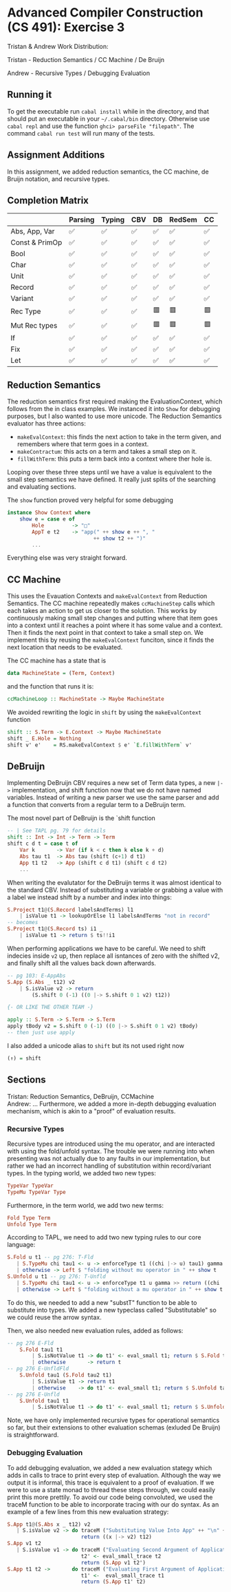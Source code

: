 Advanced Compiler Construction (CS 491): Exercise 3
===================================================

Tristan & Andrew
Work Distribution:

Tristan - Reduction Semantics / CC Machine / De Bruijn

Andrew - Recursive Types / Debugging Evaluation

Running it
----------
To get the executable run `cabal install` while in the directory, and that should put an executable in your `~/.cabal/bin` directory. Otherwise use `cabal repl` and use the function `ghci> parseFile "filepath"`. The command `cabal run test` will run many of the tests. 

Assignment Additions
--------------------

In this assignment, we added reduction semantics, the CC machine, de Bruijn notation, and recursive types.

Completion Matrix
-----------------
| | Parsing | Typing | CBV | DB | RedSem | CC | 
|-|---------|--------|-----|----|--------|----|
| Abs, App, Var    |✅|✅|✅|✅|✅|✅|
| Const & PrimOp   |✅|✅|✅|✅|✅|✅|
| Bool             |✅|✅|✅|✅|✅|✅|
| Char             |✅|✅|✅|✅|✅|✅|
| Unit             |✅|✅|✅|✅|✅|✅|
| Record           |✅|✅|✅|✅|✅|✅|
| Variant          |✅|✅|✅|✅|✅|✅|
| Rec Type         |✅|✅|✅|🟥|🟥|🟥|
| Mut Rec types    |✅|✅|✅|🟥|🟥|🟥|
| If               |✅|✅|✅|✅|✅|✅|
| Fix              |✅|✅|✅|✅|✅|✅|
| Let              |✅|✅|✅|✅|✅|✅|


Reduction Semantics
-------------------
The reduction semantics first required making the EvaluationContext, which follows from the in class examples. We instanced it into `Show` for debugging purposes, but I also wanted to use more unicode. The Reduction Semantics evaluator has three actions:

- `makeEvalContext`: this finds the next action to take in the term given, and remembers where that term goes in a context.
- `makeContractum`: this acts on a term and takes a small step on it.
- `fillWithTerm`: this puts a term back into a context where ther hole is.

Looping over these three steps until we have a value is equivalent to the small step semantics we have defined. It really just splits of the searching and evaluating sections.  

The `show` function proved very helpful for some debugging
```haskell
instance Show Context where
    show e = case e of
        Hole         -> "□"
        AppT e t2    -> "app(" ++ show e ++ ", " 
                            ++ show t2 ++ ")"
        ...
```
Everything else was very straight forward.

CC Machine
----------
This uses the Evauation Contexts and `makeEvalContext` from Reduction Semantics. The CC machine repeatedly makes `ccMachineStep` calls which each takes an action to get us closer to the solution. This works by continuously making small step changes and putting where that item goes into a context until it reaches a point where it has some value and a context. Then it finds the next point in that context to take a small step on. We implement this by reusing the `makeEvalContext` funciton, since it finds the next location that needs to be evaluated. 

The CC machine has a state that is 
```haskell
data MachineState = (Term, Context)
```
and the function that runs it is:
```haskell
ccMachineLoop :: MachineState -> Maybe MachineState
```
We avoided rewriting the logic in `shift` by using the `makeEvalContext` function
```haskell
shift :: S.Term -> E.Context -> Maybe MachineState
shift _ E.Hole = Nothing
shift v' e'    = RS.makeEvalContext $ e' `E.fillWithTerm` v'
```


DeBruijn
--------
Implementing DeBruijn CBV requires a new set of Term data types, a new `|->` implementation, and shift function now that we do not have named variables. Instead of writing a new parser we use the same parser and add a function that converts from a regular term to a DeBruijn term. 

The most novel part of DeBruijn is the `shift function
```haskell
-- | See TAPL pg. 79 for details
shift :: Int -> Int -> Term -> Term
shift c d t = case t of
    Var k       -> Var (if k < c then k else k + d)
    Abs tau t1  -> Abs tau (shift (c+1) d t1)
    App t1 t2   -> App (shift c d t1) (shift c d t2)
    ...
```
When writing the evalutator for the DeBruijn terms it was almost identical to the standard CBV. Instead of substituting a variable or grabbing a value with a label we instead shift by a number and index into things:
```haskell
S.Project t1@(S.Record labelsAndTerms) l1
    | isValue t1 -> lookupOrElse l1 labelsAndTerms "not in record"
-- becomes
S.Project t1@(S.Record ts) i1 _
    | isValue t1 -> return $ ts!!i1

```
When performing applications we have to be careful. We need to shift indecies inside `v2` up, then replace all isntances of zero with the shifted v2, and finally shift all the values back down afterwards. 
```haskell
-- pg 103: E-AppAbs
S.App (S.Abs _ t12) v2
    | S.isValue v2 -> return 
        (S.shift 0 (-1) ((0 |-> S.shift 0 1 v2) t12))

{- OR LIKE THE OTHER TEAM -}

apply :: S.Term -> S.Term -> S.Term
apply tBody v2 = S.shift 0 (-1) ((0 |-> S.shift 0 1 v2) tBody)
-- then just use apply
```

I also added a unicode alias to `shift` but its not used right now
```haskell
(↑) = shift
```

Sections
--------
Tristan: Reduction Semantics, DeBruijn, CCMachine  
Andrew: ... Furthermore, we added a more in-depth debugging evaluation mechanism, which is akin to a "proof" of evaluation results.

### Recursive Types

Recursive types are introduced using the mu operator, and are interacted with using the fold/unfold syntax. The trouble we were running into when presenting was not actually due to any faults in our implementation, but rather we had an incorrect handling of substitution within record/variant types. In the typing world, we added two new types:

```Haskell
TypeVar TypeVar
TypeMu TypeVar Type
```

Furthermore, in the term world, we add two new terms:

```Haskell
Fold Type Term
Unfold Type Term
```

According to TAPL, we need to add two new typing rules to our core language:

```Haskell
S.Fold u t1 -- pg 276: T-Fld
   | S.TypeMu chi tau1 <- u -> enforceType t1 ((chi |-> u) tau1) gamma >> return u
   | otherwise -> Left $ "folding without mu operator in " ++ show t
S.Unfold u t1 -- pg 276: T-Unfld
   | S.TypeMu chi tau1 <- u -> enforceType t1 u gamma >> return ((chi |-> u) tau1)
   | otherwise -> Left $ "folding without a mu operator in " ++ show t
```

To do this, we needed to add a new "substT" function to be able to substitute into types. We added a new typeclass called "Substitutable" so we could reuse the arrow syntax.

Then, we also needed new evaluation rules, added as follows:

```Haskell
-- pg 276 E-Fld
    S.Fold tau1 t1 
        | S.isNotValue t1 -> do t1' <- eval_small t1; return $ S.Fold tau1 t1'
        | otherwise       -> return t
-- pg 276 E-UnfldFld
    S.Unfold tau1 (S.Fold tau2 t1)
        | S.isValue t1 -> return t1
        | otherwise    -> do t1' <- eval_small t1; return $ S.Unfold tau1 (S.Fold tau2 t1')
-- pg 276 E-Unfld
    S.Unfold tau1 t1
        | S.isNotValue t1 -> do t1' <- eval_small t1; return $ S.Unfold tau1 t1'
```

Note, we have only implemented recursive types for operational semantics so far, but their extensions to other evaluation schemas (exluded De Bruijn) is straightforward.

### Debugging Evaluation
To add debugging evaluation, we added a new evaluation stategy which adds in calls to trace to print every step of evaluation. Although the way we output it is informal, this trace is equivalent to a proof of evaluation. If we were to use a state monad to thread these steps through, we could easily print this more prettily. To avoid our code being convoluted, we used the traceM function to be able to incorporate tracing with our do syntax. As an example of a few lines from this new evaluation strategy:

```Haskell
S.App t1@(S.Abs x _ t12) v2 
   | S.isValue v2 -> do traceM ("Substituting Value Into App" ++ "\n" ++ (show t) ++ "\n\n\n") 
                        return ((x |-> v2) t12)
S.App v1 t2 
   | S.isValue v1 -> do traceM ("Evaluating Second Argument of Application" ++ "\n" ++ (show t) ++ "\n\n\n")
                        t2' <- eval_small_trace t2 
                        return (S.App v1 t2')
S.App t1 t2 ->       do traceM ("Evaluating First Argument of Application" ++ "\n" ++ (show t) ++ "\n\n\n")
                        t1' <-  eval_small_trace t1
                        return (S.App t1' t2)
```
